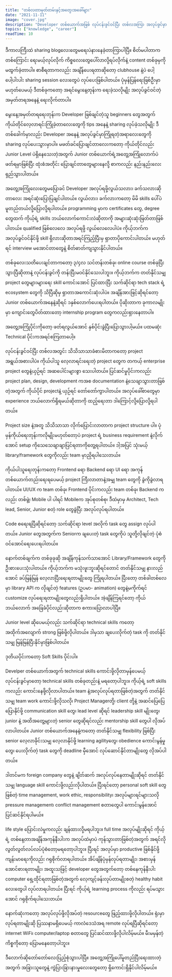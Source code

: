 ```yaml
---
title: "တစ်လတာမှတ်တမ်းနှင့်အတွေးအခေါ်များ"
date: "2021-11-11"
image: "cover.jpg"
description: "Developer တစ်ယောက်အဖြစ် လုပ်ငန်းခွင်ဝင်ပြီး တစ်လအကြာ အလုပ်ခွင်မှာရတဲ့ အတွေ့အကြုံများ"
topics: ["knowledge", "career"]
readTime: 10
---
```


ဒီကာလကြီးထဲ sharing blogလေးတွေမရေးပဲနားနေခဲ့တာကြာပါပြီ။ စိတ်မပါတာကတစ်ကြောင်း ရေးမယ့်လုပ်လိုက် ကိစ္စလေးတွေပေါ်လာလို့ရပ်လိုက်နဲ့ content တစ်ခုမှကို မထွက်ခဲ့တာပါ။ စာစီရတာကလည်း အချိန်ပေးရတာဆိုတော့ clubhouse နဲ့ပဲ ပေါ့ပေါ့ပါးပါး sharing session လေးတွေပဲ လုပ်ပေးဖြစ်ပါတယ်။ ပုံမှန်ပြန်ရေးဖြစ်ဦးမှာမဟုတ်ပေမယ့် ဒီတစ်ခုကတော့ အရင်မွေးနေ့တုန်းက ရေးခဲ့သလိုမျိုး အလုပ်ခွင်ဝင်တဲ့အမှတ်တရအနေနဲ့ ရေးလိုက်တာပါ။

​မွေးနေ့အမှတ်တရရေးတုန်းက Developer ဖြစ်ချင်တဲ့သူ beginners တွေအတွက် ကိုယ်တိုင်လေ့လာရင်းကြုံခဲ့တာလေးတွေကို tips အနေနဲ့ sharing လုပ်ခဲ့သလိုမျိုး ဒီတစ်ခေါက်မှာလည်း Developer အနေနဲ့ အလုပ်ခွင်မှာကြုံရတဲ့အရာလေးတွေကို sharing လုပ်ပေးသွားမှာပါ။ မဖတ်ခင်ပြောချင်တာလေးကတော့ ကိုယ်တိုင်လည်း Junior Level ပဲရှိနေသေးတဲ့အတွက် Junior တစ်ယောက်ရဲ့အတွေ့အကြုံလောက်ပဲ ဖတ်ရမှာဖြစ်ပြီး ထုံးစံအတိုင်း ပြောချင်တာတွေများနေလို့ စာကလည်း နည်းနည်းလေးရှည်သွားပါတယ်။

အတွေ့အကြုံလေးတွေမပြောခင် Developer အလုပ်ရဖို့လွယ်သလား၊ ခက်သလားဆိုတာလေး အရင်ဆုံးပြောပြချင်ပါတယ်။
လွယ်လား၊ ခက်လားကတော့ မိမိ skills ပေါ်ပဲ မူတည်တယ်လို့ပြောလို့ရပါတယ်။ programming မှာက certificates တွေ, degree တွေထက် ကိုယ့်ရဲ့ skills ဘယ်လောက်ကောင်းလဲဆိုတာကို အများဆုံးဆုံးဖြတ်တာဖြစ်ပါတယ်။ qualified ဖြစ်လေလေ အလုပ်ရဖို့ လွယ်လေလေပါပဲ။ ကိုယ့်ဘက်က အလုပ်ခွင်ဝင်နိုင်ဖို့ skill ရှိလားဆိုတာအရင်ကြည့်ပြီးမှ ရှာတာပိုကောင်းပါတယ်။ မဟုတ်ရင် interview မအောင်တာတွေနဲ့ စိတ်ဓာတ်ကျသွားနိုင်ပါတယ်။

တစ်ခုလေးသတိပေးချင်တာကတော့ ၃/၄လ သင်တန်းတစ်ခု၊ online course တစ်ခုပြီးသွားပြီဆိုတာနဲ့ လုပ်ငန်းခွင်ကို တန်းပြီးမဝင်နိုင်သေးပါဘူး။ ကိုယ့်ဘက်က တတ်နိုင်သမျှ project တွေများများရေး skill ကောင်းအောင် ပြင်ထားပြီး သက်ဆိုင်ရာ tech stack ရဲ့ ecosystem တွေကို သိပြီဆိုမှ ရှာတာအကောင်းဆုံးပါပဲ။ အချိန်အားဖြင့်ဆိုရင်တော့ Junior တစ်ယောက်အနေနဲ့ဆိုရင် ၁နှစ်လောက်ပေးရပါတယ်။ ပိုဆိုးတာက ခုကာလမျိုးမှာ ကျောင်းတွေပိတ်ထားတော့ internship program တွေကလည်းရှားနေတာပါ။

အတွေ့အကြုံပိုင်းကိုတော့ ဖတ်ရလွယ်အောင် နှစ်ပိုင်းခွဲပြီးပြောသွားပါ့မယ်။ ပထမဆုံး Technical ပိုင်းကအရင်စကြတာပေါ့။

လုပ်ငန်းခွင်ဝင်ပြီး တစ်လအတွင်း သိသိသာသာခံစားမိတာကတော့ project အရွယ်အစားပါပဲ။ ကိုယ်ပါသူ လေ့လာရင်းရေးတဲ့ project တွေက တကယ့် enterprise project တွေနဲ့ယှဉ်ရင် အဆပေါင်းများစွာ သေးပါတယ်။ ပြင်ဆင်မှုပိုင်းကလည်း project plan, design, development ကအစ documentation နဲ့သေချာသွားတာဖြစ်တဲ့အတွက် ကိုယ်ပိုင် projectနဲ့ ယှဉ်ရင် တော်တော်ကွာပါတယ်။ အလုပ်ခေါ်စာတွေမှာ experience ဘယ်လောက်ရှိရမယ်ဆိုတာကို ထည့်ရေးတာ ဒါကြောင့်လို့ပြောလို့ရပါတယ်။

Project size နဲ့အတူ သိသိသာသာ လိုက်ပြောင်းလာတာက project structure ပါ။ ပုံမှန်ကိုယ်ရေးတုန်းကလိုမျိုးမဟုတ်တော့ပဲ project ရဲ့ business requirement နဲ့လိုက်အောင် setup ကိုသေသေချာချာပြင်ရတာကိုတွေ့ရပါတယ်။ ဒါ့အပြင် သုံးမယ့် library/framework တွေကိုလည်း team မှာညှိရပါသေးတယ်။

ကိုယ်ပါသူရေးတုန်းကတော့ Frontend ရော Backend ရော UI ရော အကုန်တစ်ယောက်တည်းရေးရပေမယ့် project ကြီးလာတာနဲ့အမျှ team တွေကို ခွဲကိုခွဲလာရပါတယ်။ UI/UX က team တစ်ခု၊ Frontend ပိုင်းကလည်း team တစ်ခု၊ Backend ကလည်း တစ်ဖွဲ့၊ Mobile ပါ ပါရင် Mobileက အုပ်စုတစ်စု၊ ဒီထဲမှာမှ Architect, Tech lead, Senior, Junior စတဲ့ role တွေခွဲပြီး အလုပ်လုပ်ရပါတယ်။

​Code စရေးရပြီဆိုရင်တော့ သက်ဆိုင်ရာ level အလိုက် task တွေ assign လုပ်ပါတယ်။ Junior တွေအတွက်က Seniorက ချပေးတဲ့ task တွေကိုပဲ သူတို့လိုချင်တဲ့ ပုံစံဝင်အောင်ရေးပေးရပါတယ်။

နောက်တစ်ချက်က တစ်ခုခုဆို အချိန်ကုန်သက်သာအောင် Library/Framework တွေကိုဦးစားပေးသုံးပါတယ်။ ကိုယ့်ဘက်က မသုံးဖူးဘူးဆိုရင်တောင် တတ်နိုင်သမျှ နားလည်အောင် ခပ်မြန်မြန် လေ့လာပြီးရေးရတာမျိုးတွေ ကြုံရပါတယ်။ ပြီးတော့ တစ်ခါတစ်လေမှာ library API က လိုချင်တဲ့ features (ဥပမာ- animation) တွေနဲ့မကိုက်ရင် customize လုပ်ရေးရတာမျိုးတွေလည်းရှိပါတယ်။ အဲ့ချိန်ကြရင်တော့ ကိုယ်ဘယ်လောက် အခြေခံပိုင်လည်းဆိုတာက စကားပြောလာပါပြီ။

Junior level ဆိုပေမယ့်လည်း သက်ဆိုင်ရာ technical skills ကတော့ အထိုက်အလျောက် strong ဖြစ်ဖို့လိုပါတယ်။ ဒါမှသာ ချပေးလိုက်တဲ့ task ကို တတ်နိုင်သမျှ မြန်မြန်ပြီးနိုင်မှာဖြစ်ပါတယ်။

ဒုတိယပိုင်းကတော့ Soft Skills ပိုင်းပါ။

Develper တစ်ယောက်အတွက် technical skills ကောင်းဖို့လိုတာမှန်ပေမယ့် လုပ်ငန်းခွင်မှာတော့ technical skills တစ်ခုတည်းနဲ့ မရတော့ပါဘူး။ ကိုယ့်ရဲ့ soft skills ကလည်း ကောင်းနေဖို့လိုလာပါတယ်။ team နဲ့အလုပ်လုပ်ရတာဖြစ်တဲ့အတွက် တတ်နိုင်သမျှ team work ကောင်းဖို့လိုသလို၊ Project Managerတို့၊ client တို့နဲ့ အဆင်ပြေပြေပြောနိုင်ဖို့ communication skill တွေ၊ lead level ဆိုရင် leadership skill မျိုးတွေ၊ junior နဲ့ အထိအတွေ့များတဲ့ senior ‌တွေဆိုရင်လည်း mentorship skill တွေပါ လိုအပ်လာပါတယ်။ Junior တစ်ယောက်အနေနဲ့ကတော့ တတ်နိုင်သမျှ flexibility ဖြစ်ပြီး senior လေ့လာခိုင်းသမျှ လေ့လာနိုင်ဖို့ learning agilityတွေ၊ obedience ကောင်းမွန်မှုတွေ၊ ပေးလိုက်တဲ့ task တွေကို deadline မှီအောင် လုပ်ဆောင်နိုင်တာမျိုးတွေ လိုအပ်ပါတယ်။

ဒါတင်မက foreign company တွေနဲ့ ချိတ်ဆက် အလုပ်လုပ်နေတာမျိုးဆိုရင် တတ်နိုင်သမျှ language skill ကောင်းဖို့လည်းလိုပါတယ်။ ပြီးရင်တော့ personal soft skill တွေဖြစ်တဲ့ time management, work ethic, responsibility၊ အလုပ်များရင်များသလို pressure management၊ conflict management စတာတွေပါ ကောင်းမွန်အောင်ပြင်ဆင်နိုင်ရပါမယ်။

life style ပြောင်းလဲမှုကလည်း ချန်ထားလို့မရပါဘူး။ full time အလုပ်မျိုးဆိုရင် ကိုယ့်ရဲ့ တစ်နေ့တာအချိန်အကုန်နီးပါးက အလုပ်ထဲမှာပဲ ကုန်သွားတာဖြစ်တဲ့အတွက် အရင်လို လွတ်လွတ်လပ်လပ်ပုံစံတော့မရတော့ပါဘူး။ ပြီးရင် အလုပ်မှာ productive ဖြစ်နိုင်ဖို့ ကျန်းမာရေးကိုလည်း ဂရုစိုက်လာရပါတယ်။ အိပ်ချိန်ပုံမှန်လုပ်ရတာမျိုး၊ အစားမှန်အောင်စားရတာမျိုး၊ အထူးသဖြင့် developer တွေအတွက်တော့ တစ်နေကုန်နီးပါး computer ရှေ့ထိုင်ရတာဖြစ်တဲ့အတွက် လေ့ကျင့်ခန်းလုပ်တာမျိုးစတဲ့ healthy habit လေးတွေပါ လုပ်လာရပါတယ်။ ပြီးရင် ကိုယ့်ရဲ့ learning process ကိုလည်း ရပ်မသွားအောင် ဂရုစိုက်ရပါသေးတယ်။

နောက်ဆုံးကတော့ အလုပ်လုပ်ဖို့လိုအပ်တဲ့ resourceတွေ ဖြည့်ထားဖို့လိုပါတယ်။ ရုံးမှာလုပ်ရတာမျိုးဆို ပြဿနာမရှိပေမယ့် ကာလံဒေသံအရ remote လုပ်ရပြီဆိုရင်တော့ internet WiFi၊ computer/laptop စတာတွေ ပြင်ဆင်ထားဖို့လိုပါလိမ့်မယ်။ မီးမမှန်တဲ့ ကိစ္စကိုတော့ ပြောမနေတော့ပါဘူး။

ဒီလောက်ဆိုတော်တော်လေးပြည့်စုံသွားပါပြီ။ အတွေ့အကြုံပေါ်မူတည်ပြီးရေးထားတဲ့အတွက် အခြားသူတွေနဲ့ ကွဲပြားခြားနားမှုလေးတွေတော့ ရှိကောင်းရှိနိုင်ပါလိမ့်မယ်။
